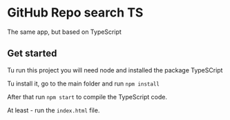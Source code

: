 # GitHub Repo search TS
The same app, but based on TypeScript

## Get started
Tu run this project you will need node and installed the package TypeSCript

Tu install it, go to the main folder and run `npm install`

After that run `npm start` to compile the TypeScript code.

At least - run the `index.html` file.
